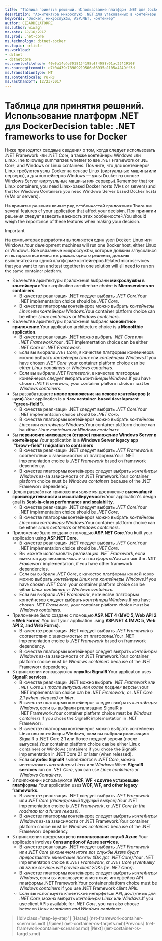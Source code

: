 ```yaml
---
title: "Таблица принятия решений. Использование платформ .NET для Docker"
description: "Архитектура микрослужб .NET для упакованных в контейнеры приложений .NET | Таблица принятия решений. Использование платформ .NET для Docker"
keywords: "Docker, микрослужбы, ASP.NET, контейнер"
author: CESARDELATORRE
ms.author: wiwagn
ms.date: 10/18/2017
ms.prod: .net-core
ms.technology: dotnet-docker
ms.topic: article
ms.workload:
- dotnet
- dotnetcore
ms.openlocfilehash: 40e6a14e7e3515194185e1f4558c91ac29429108
ms.sourcegitcommit: e7f04439d78909229506b56935a1105a4149ff3d
ms.translationtype: HT
ms.contentlocale: ru-RU
ms.lasthandoff: 12/23/2017
---
```

# <a name="decision-table-net-frameworks-to-use-for-docker"></a><span data-ttu-id="18e21-105">Таблица для принятия решений. Использование платформ .NET для Docker</span><span class="sxs-lookup"><span data-stu-id="18e21-105">Decision table: .NET frameworks to use for Docker</span></span>

<span data-ttu-id="18e21-106">Ниже приводятся сводные сведения о том, когда следует использовать .NET Framework или .NET Core, а также контейнеры Windows или Linux.</span><span class="sxs-lookup"><span data-stu-id="18e21-106">The following summarizes whether to use .NET Framework or .NET Core, and Windows or Linux containers.</span></span> <span data-ttu-id="18e21-107">Помните, что для контейнеров Linux требуются узлы Docker на основе Linux (виртуальные машины или серверы), а для контейнеров Windows — узлы Docker на основе Windows Server (виртуальные машины или серверы).</span><span class="sxs-lookup"><span data-stu-id="18e21-107">Remember that for Linux containers, you need Linux-based Docker hosts (VMs or servers) and that for Windows Containers you need Windows Server based Docker hosts (VMs or servers).</span></span>

<span data-ttu-id="18e21-108">На принятие решения влияет ряд особенностей приложения.</span><span class="sxs-lookup"><span data-stu-id="18e21-108">There are several features of your application that affect your decision.</span></span> <span data-ttu-id="18e21-109">При принятии решения следует взвесить важность этих особенностей.</span><span class="sxs-lookup"><span data-stu-id="18e21-109">You should weigh the importance of these features when making your decision.</span></span>

> [!IMPORTANT]
> <span data-ttu-id="18e21-110">На компьютерах разработки выполняется один узел Docker: Linux или Windows.</span><span class="sxs-lookup"><span data-stu-id="18e21-110">Your development machines will run one Docker host, either Linux or Windows.</span></span> <span data-ttu-id="18e21-111">Все связанные микрослужбы, которые должны запускаться и тестироваться вместе в рамках одного решения, должны выполняться на одной платформе контейнеров.</span><span class="sxs-lookup"><span data-stu-id="18e21-111">Related microservices that you want to run and test together in one solution will all need to run on the same container platform.</span></span>

* <span data-ttu-id="18e21-112">В качестве архитектуры приложения выбраны **микрослужбы в контейнерах**.</span><span class="sxs-lookup"><span data-stu-id="18e21-112">Your application architecture choice is **Microservices on containers**.</span></span>
    - <span data-ttu-id="18e21-113">В качестве реализации .NET следует выбрать *.NET Core*.</span><span class="sxs-lookup"><span data-stu-id="18e21-113">Your .NET implementation choice should be *.NET Core*.</span></span>
    - <span data-ttu-id="18e21-114">В качестве платформы контейнеров можно выбрать *контейнеры Linux* или *контейнеры Windows*.</span><span class="sxs-lookup"><span data-stu-id="18e21-114">Your container platform choice can be either *Linux containers* or *Windows containers*.</span></span>
* <span data-ttu-id="18e21-115">В качестве архитектуры приложения выбрано **монолитное приложение**.</span><span class="sxs-lookup"><span data-stu-id="18e21-115">Your application architecture choice is a **Monolithic application**.</span></span>
    - <span data-ttu-id="18e21-116">В качестве реализации .NET можно выбрать *.NET Core* или *.NET Framework*.</span><span class="sxs-lookup"><span data-stu-id="18e21-116">Your .NET implementation choice can be either *.NET Core* or *.NET Framework*.</span></span>
    - <span data-ttu-id="18e21-117">Если вы выбрали *.NET Core*, в качестве платформы контейнеров можно выбрать *контейнеры Linux* или *контейнеры Windows*.</span><span class="sxs-lookup"><span data-stu-id="18e21-117">If you have chosen *.NET Core*, your container platform choice can be either *Linux containers* or *Windows containers*.</span></span>
    - <span data-ttu-id="18e21-118">Если вы выбрали *.NET Framework*, в качестве платформы контейнеров следует выбрать *контейнеры Windows*.</span><span class="sxs-lookup"><span data-stu-id="18e21-118">If you have chosen *.NET Framework*, your container platform choice must be *Windows containers*.</span></span>
* <span data-ttu-id="18e21-119">Вы разрабатываете **новое приложение на основе контейнеров (с нуля)**.</span><span class="sxs-lookup"><span data-stu-id="18e21-119">Your application is a  **New container-based development ("green-field")**.</span></span>
    - <span data-ttu-id="18e21-120">В качестве реализации .NET следует выбрать *.NET Core*.</span><span class="sxs-lookup"><span data-stu-id="18e21-120">Your .NET implementation choice should be *.NET Core*.</span></span>
    - <span data-ttu-id="18e21-121">В качестве платформы контейнеров можно выбрать *контейнеры Linux* или *контейнеры Windows*.</span><span class="sxs-lookup"><span data-stu-id="18e21-121">Your container platform choice can be either *Linux containers* or *Windows containers*.</span></span>
* <span data-ttu-id="18e21-122">Вы **переносите имеющееся (старое) приложение Windows Server в контейнеры**.</span><span class="sxs-lookup"><span data-stu-id="18e21-122">Your application is a **Windows Server legacy app ("brown-field") migration to containers**</span></span>
    - <span data-ttu-id="18e21-123">В качестве реализации .NET следует выбрать *.NET Framework* в соответствии с зависимостью от платформы.</span><span class="sxs-lookup"><span data-stu-id="18e21-123">Your .NET implementation choice is *.NET Framework* based on framework dependency.</span></span>
    - <span data-ttu-id="18e21-124">В качестве платформы контейнеров следует выбрать *контейнеры Windows* из-за зависимости от .NET Framework.</span><span class="sxs-lookup"><span data-stu-id="18e21-124">Your container platform choice must be *Windows containers* because of the .NET Framework dependency.</span></span>
* <span data-ttu-id="18e21-125">Целью разработки приложения является достижение **высочайшей производительности и масштабируемости**.</span><span class="sxs-lookup"><span data-stu-id="18e21-125">Your application's design goal is **Best-in-class performance and scalability**.</span></span>
    - <span data-ttu-id="18e21-126">В качестве реализации .NET следует выбрать *.NET Core*.</span><span class="sxs-lookup"><span data-stu-id="18e21-126">Your .NET implementation choice should be *.NET Core*.</span></span>
    - <span data-ttu-id="18e21-127">В качестве платформы контейнеров можно выбрать *контейнеры Linux* или *контейнеры Windows*.</span><span class="sxs-lookup"><span data-stu-id="18e21-127">Your container platform choice can be either *Linux containers* or *Windows containers*.</span></span>
* <span data-ttu-id="18e21-128">Приложение было создано с помощью **ASP.NET Core**.</span><span class="sxs-lookup"><span data-stu-id="18e21-128">You built your application using **ASP.NET Core**.</span></span>
    - <span data-ttu-id="18e21-129">В качестве реализации .NET следует выбрать *.NET Core*.</span><span class="sxs-lookup"><span data-stu-id="18e21-129">Your .NET implementation choice should be *.NET Core*.</span></span>
    - <span data-ttu-id="18e21-130">Вы можете использовать реализацию *.NET Framework*, если имеются другие зависимости от платформы.</span><span class="sxs-lookup"><span data-stu-id="18e21-130">You can use the *.NET Framework* implementation, if you have other framework dependencies.</span></span>
    - <span data-ttu-id="18e21-131">Если вы выбрали *.NET Core*, в качестве платформы контейнеров можно выбрать *контейнеры Linux* или *контейнеры Windows*.</span><span class="sxs-lookup"><span data-stu-id="18e21-131">If you have chosen *.NET Core*, your container platform choice can be either *Linux containers* or *Windows containers*.</span></span>
    - <span data-ttu-id="18e21-132">Если вы выбрали *.NET Framework*, в качестве платформы контейнеров следует выбрать *контейнеры Windows*.</span><span class="sxs-lookup"><span data-stu-id="18e21-132">If you have chosen *.NET Framework*, your container platform choice must be *Windows containers*.</span></span>
* <span data-ttu-id="18e21-133">Приложение было создано с помощью **ASP.NET 4 (MVC 5, Web API 2 и Web Forms)**.</span><span class="sxs-lookup"><span data-stu-id="18e21-133">You built your application using **ASP.NET 4 (MVC 5, Web API 2, and Web Forms)**.</span></span>
    - <span data-ttu-id="18e21-134">В качестве реализации .NET следует выбрать *.NET Framework* в соответствии с зависимостью от платформы.</span><span class="sxs-lookup"><span data-stu-id="18e21-134">Your .NET implementation choice is *.NET Framework* based on framework dependency.</span></span>
    - <span data-ttu-id="18e21-135">В качестве платформы контейнеров следует выбрать *контейнеры Windows* из-за зависимости от .NET Framework.</span><span class="sxs-lookup"><span data-stu-id="18e21-135">Your container platform choice must be *Windows containers* because of the .NET Framework dependency.</span></span>
* <span data-ttu-id="18e21-136">В приложении используются **службы SignalR**.</span><span class="sxs-lookup"><span data-stu-id="18e21-136">Your application uses **SignalR services**.</span></span>
    - <span data-ttu-id="18e21-137">В качестве реализации .NET можно выбрать *.NET Framework* или *.NET Core 2.1 (после выпуска) или более поздней версии*.</span><span class="sxs-lookup"><span data-stu-id="18e21-137">Your .NET implementation choice can be *.NET Framework*, or *.NET Core 2.1 (when released) or later*.</span></span>
    - <span data-ttu-id="18e21-138">В качестве платформы контейнеров следует выбрать *контейнеры Windows*, если вы выбрали реализацию SignalR в .NET Framework.</span><span class="sxs-lookup"><span data-stu-id="18e21-138">Your container platform choice must be *Windows containers* if you chose the SignalR implementation in .NET Framework.</span></span>
    - <span data-ttu-id="18e21-139">В качестве платформы контейнеров можно выбрать контейнеры Linux или контейнеры Windows, если вы выбрали реализацию SignalR в .NET Core 2.1 или более поздней версии (после выпуска).</span><span class="sxs-lookup"><span data-stu-id="18e21-139">Your container platform choice can be either Linux containers or Windows containers if you chose the SignalR implementation in .NET Core 2.1 or later (when released).</span></span>  
    - <span data-ttu-id="18e21-140">Если **службы SignalR** выполняются в *.NET Core*, можно использовать *контейнеры Linux или Windows*.</span><span class="sxs-lookup"><span data-stu-id="18e21-140">When **SignalR services** run on *.NET Core*, you can use *Linux containers or Windows Containers*.</span></span>
* <span data-ttu-id="18e21-141">В приложении используются **WCF, WF и другие устаревшие платформы**.</span><span class="sxs-lookup"><span data-stu-id="18e21-141">Your application uses **WCF, WF, and other legacy frameworks**.</span></span>
    - <span data-ttu-id="18e21-142">В качестве реализации .NET следует выбрать *.NET Framework* или *.NET Core (планируемый будущий выпуск)*.</span><span class="sxs-lookup"><span data-stu-id="18e21-142">Your .NET implementation choice is *.NET Framework*, or *.NET Core (in the roadmap for a future release)*.</span></span>
    - <span data-ttu-id="18e21-143">В качестве платформы контейнеров следует выбрать *контейнеры Windows* из-за зависимости от .NET Framework.</span><span class="sxs-lookup"><span data-stu-id="18e21-143">Your container platform choice must be *Windows containers* because of the .NET Framework dependency.</span></span>
* <span data-ttu-id="18e21-144">В приложении предусмотрено **использование служб Azure**.</span><span class="sxs-lookup"><span data-stu-id="18e21-144">Your application involves **Consumption of Azure services**.</span></span>
    - <span data-ttu-id="18e21-145">В качестве реализации .NET следует выбрать *.NET Framework* или *.NET Core (в конечном итоге все службы Azure будут предоставлять клиентские пакеты SDK для .NET Core)*.</span><span class="sxs-lookup"><span data-stu-id="18e21-145">Your .NET implementation choice is *.NET Framework*, or *.NET Core (eventually all Azure services will provide client SDKs for .NET Core)*.</span></span>
    - <span data-ttu-id="18e21-146">В качестве платформы контейнеров следует выбрать *контейнеры Windows*, если вы используете клиентские интерфейсы API платформы .NET Framework.</span><span class="sxs-lookup"><span data-stu-id="18e21-146">Your container platform choice must be *Windows containers* if you use .NET Framework client APIs.</span></span>
    - <span data-ttu-id="18e21-147">Если вы используете клиентские интерфейсы API, доступные для *.NET Core*, можно выбрать *контейнеры Linux или Windows*.</span><span class="sxs-lookup"><span data-stu-id="18e21-147">If you use client APIs available for *.NET Core*, you can also choose between *Linux containers and Windows containers*.</span></span>

>[!div class="step-by-step"]
<span data-ttu-id="18e21-148">[Назад] (net-framework-container-scenarios.md) [Далее] (net-container-os-targets.md)</span><span class="sxs-lookup"><span data-stu-id="18e21-148">[Previous] (net-framework-container-scenarios.md) [Next] (net-container-os-targets.md)</span></span>
